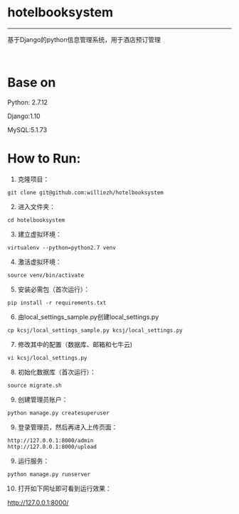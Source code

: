 # hotelbooksystem
----------------------

基于Django的python信息管理系统，用于酒店预订管理

<br />

# Base on

Python: 2.7.12

Django:1.10

MySQL:5.1.73

# How to Run:

1. 克隆项目：
```
git clone git@github.com:williezh/hotelbooksystem
```
2. 进入文件夹：
```
cd hotelbooksystem
```
3. 建立虚拟环境：
```
virtualenv --python=python2.7 venv
```
4. 激活虚拟环境：
```
source venv/bin/activate
```
5. 安装必需包（首次运行）：
```
pip install -r requirements.txt
```
6. 由local_settings_sample.py创建local_settings.py
```
cp kcsj/local_settings_sample.py kcsj/local_settings.py
```
7. 修改其中的配置（数据库、邮箱和七牛云)
```
vi kcsj/local_settings.py
```
8. 初始化数据库（首次运行）：
```
source migrate.sh
```
9. 创建管理员账户：
```
python manage.py createsuperuser
```
9. 登录管理员，然后再进入上传页面：
```
http://127.0.0.1:8000/admin
http://127.0.0.1:8000/upload
```
9. 运行服务：
```
python manage.py runserver
```
10. 打开如下网址即可看到运行效果：

http://127.0.0.1:8000/ 
